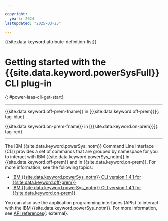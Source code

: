 ```yaml
---

copyright:
  years: 2024
lastupdated: "2025-03-25"

---
```


{{site.data.keyword.attribute-definition-list}}

# Getting started with the {{site.data.keyword.powerSysFull}} CLI plug-in
{: #power-iaas-cli-get-start}

---

{{site.data.keyword.off-prem-fname}} in [{{site.data.keyword.off-prem}}]{: tag-blue}

{{site.data.keyword.on-prem-fname}} in [{{site.data.keyword.on-prem}}]{: tag-red}

---


The IBM {{site.data.keyword.powerSys_notm}} Command Line Interface (CLI) provides a set of commands that are grouped by namespace for you to interact with IBM {{site.data.keyword.powerSys_notm}} in {{site.data.keyword.off-prem}} and in {{site.data.keyword.on-prem}}. For more information, see the following topics:

* [IBM {{site.data.keyword.powerSys_notm}} CLI version 1.4.1 for {{site.data.keyword.off-prem}}](/docs/power-iaas-cli-plugin?topic=power-iaas-cli-plugin-power-iaas-cli-reference-v1)
* [IBM {{site.data.keyword.powerSys_notm}} CLI version 1.4.1 for {{site.data.keyword.on-prem}}](/docs/power-iaas-cli-plugin?topic=power-iaas-cli-plugin-power-iaas-cli-on-prem)

You can also use the application programming interfaces (APIs) to interact with the IBM {{site.data.keyword.powerSys_notm}}. For more information, see [API references](https://cloud.ibm.com/apidocs/power-cloud){: external}.
